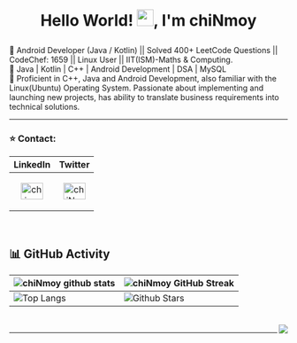 # <p align="center">Hello World! <img src="https://raw.githubusercontent.com/MartinHeinz/MartinHeinz/master/wave.gif" width="30px">, I'm chiNmoy</p>

📍 Android Developer (Java / Kotlin) || Solved 400+ LeetCode Questions || CodeChef: 1659 || Linux User || IIT(ISM)-Maths & Computing. \
📍 Java | Kotlin | C++ | Android Development | DSA | MySQL \
📍 Proficient in C++, Java and Android Development, also familiar with the Linux(Ubuntu) Operating
System. Passionate about implementing and launching new projects, has ability to translate business
requirements into technical solutions.
<hr>


<h3 align="left">⭐ Contact: </h3>


| LinkedIn | Twitter  |
|-----------|-----------|
| <p align="center"><a href="https://linkedin.com/in/chinmoy09ine" target="blank"><img align="center" src="https://raw.githubusercontent.com/rahuldkjain/github-profile-readme-generator/master/src/images/icons/Social/linked-in-alt.svg" alt="chinmoy09ine" height="30" width="40" /></a></p> | <p align="center"> <a href="https://twitter.com/chiNmoy09ine" target="blank"><img align="center" src="https://raw.githubusercontent.com/rahuldkjain/github-profile-readme-generator/master/src/images/icons/Social/twitter.svg" alt="chiNmoy09ine/" height="30" width="40" /></a> </p> |
   
<br>


## 📊 GitHub Activity
| ![chiNmoy github stats](https://github-readme-stats.vercel.app/api?username=UndefinedParticle&show_icons=true&theme=radical) | ![chiNmoy GitHub Streak](https://github-readme-streak-stats.herokuapp.com/?user=UndefinedParticle&theme=radical)                                                                                                           |
| --------------------------------------------------------------------------------------------------------------------------------- | ----------------------------------------------------------------------------------------------------------------------------------------------------------------------------------------------------------------- |
| ![Top Langs](https://github-readme-stats.vercel.app/api/top-langs/?username=UndefinedParticle&langs_count=8&theme=radical&layout=compact) | ![Github Stars](https://github-readme-stats.vercel.app/api?username=UndefinedParticle&show_icons=true&locale=en&count_private=true&hide_rank=true&custom_title=My%20GitHub%20Stats&disable_animations=true&theme=radical) |


<br>
<img align="right" src="https://komarev.com/ghpvc/?username=your-github-UndefinedParticle&style=flat-square&color=232323">
<hr>
